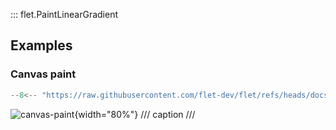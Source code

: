 ::: flet.PaintLinearGradient

## Examples

### Canvas paint

```python
--8<-- "https://raw.githubusercontent.com/flet-dev/flet/refs/heads/docs/fix-links/sdk/python/examples/controls/types/paint-gradient/paint-linear-gradient/canvas-paint.py"
```

![canvas-paint](https://raw.githubusercontent.com/flet-dev/flet/docs/fix-links/sdk/python/examples/controls/types/paint-gradient/paint-linear-gradient/media/canvas-paint.png){width="80%"}
/// caption
///
